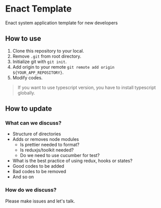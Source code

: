 # Enact Template

Enact system application template for new developers

## How to use

1. Clone this repository to your local.
1. Remove `.git` from root directory.
1. Initialize git with `git init`.
1. Add origin to your remote `git remote add origin ${YOUR_APP_REPOSITORY}`.
1. Modify codes.

> If you want to use typescript version, you have to install typescript globally.

## How to update

### What can we discuss?

- Structure of directories
- Adds or removes node modules
  - Is prettier needed to format?
  - Is reduxjs/toolkit needed?
  - Do we need to use cucumber for test?
- What is the best practice of using redux, hooks or states?
- Good codes to be added
- Bad codes to be removed
- And so on

### How do we discuss?

Please make issues and let's talk.
